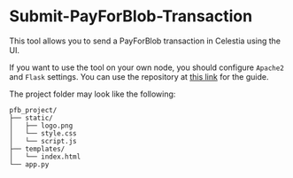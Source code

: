# Submit-PayForBlob-Transaction
This tool allows you to send a PayForBlob transaction in Celestia using the UI.

If you want to use the tool on your own node, you should configure ```Apache2``` and ```Flask``` settings. You can use the repository at [this link](https://github.com/neuweltgeld/ubuntu-python-server) for the guide.

The project folder may look like the following:

```
pfb_project/
├── static/
│   ├── logo.png
│   └── style.css
│   └── script.js
├── templates/
│   └── index.html
└── app.py
```
